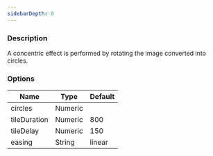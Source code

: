```yaml
---
sidebarDepth: 0
---
```


### Description

A concentric effect is performed by rotating the image converted into circles.

### Options

| Name         | Type    | Default |
| ------------ | ------- | ------- |
| circles      | Numeric |         |
| tileDuration | Numeric | 800     |
| tileDelay    | Numeric | 150     |
| easing       | String  | linear  |
